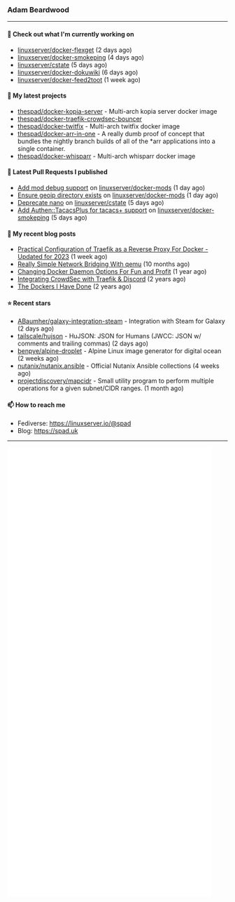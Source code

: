 ### Adam Beardwood
---
#### 👷 Check out what I'm currently working on

- [linuxserver/docker-flexget](https://github.com/linuxserver/docker-flexget) (2 days ago)
- [linuxserver/docker-smokeping](https://github.com/linuxserver/docker-smokeping) (4 days ago)
- [linuxserver/cstate](https://github.com/linuxserver/cstate) (5 days ago)
- [linuxserver/docker-dokuwiki](https://github.com/linuxserver/docker-dokuwiki) (6 days ago)
- [linuxserver/docker-feed2toot](https://github.com/linuxserver/docker-feed2toot) (1 week ago)

#### 🌱 My latest projects

- [thespad/docker-kopia-server](https://github.com/thespad/docker-kopia-server) - Multi-arch kopia server docker image 
- [thespad/docker-traefik-crowdsec-bouncer](https://github.com/thespad/docker-traefik-crowdsec-bouncer)
- [thespad/docker-twitfix](https://github.com/thespad/docker-twitfix) - Multi-arch twitfix docker image
- [thespad/docker-arr-in-one](https://github.com/thespad/docker-arr-in-one) - A really dumb proof of concept that bundles the nightly branch builds of all of the *arr applications into a single container.
- [thespad/docker-whisparr](https://github.com/thespad/docker-whisparr) - Multi-arch whisparr docker image

#### 🔨 Latest Pull Requests I published

- [Add mod debug support](https://github.com/linuxserver/docker-mods/pull/735) on [linuxserver/docker-mods](https://github.com/linuxserver/docker-mods) (1 day ago)
- [Ensure geoip directory exists](https://github.com/linuxserver/docker-mods/pull/734) on [linuxserver/docker-mods](https://github.com/linuxserver/docker-mods) (1 day ago)
- [Deprecate nano](https://github.com/linuxserver/cstate/pull/169) on [linuxserver/cstate](https://github.com/linuxserver/cstate) (5 days ago)
- [Add Authen::TacacsPlus for tacacs&#43; support](https://github.com/linuxserver/docker-smokeping/pull/157) on [linuxserver/docker-smokeping](https://github.com/linuxserver/docker-smokeping) (5 days ago)

#### 📜 My recent blog posts

- [Practical Configuration of Traefik as a Reverse Proxy For Docker - Updated for 2023](https://spad.uk/practical-configuration-of-traefik-as-a-reverse-proxy-for-docker-updated-for-2023/) (1 week ago)
- [Really Simple Network Bridging With qemu](https://spad.uk/really-simple-network-bridging-with-qemu/) (10 months ago)
- [Changing Docker Daemon Options For Fun and Profit](https://spad.uk/changing-docker-daemon-options-for-fun-and-profit/) (1 year ago)
- [Integrating CrowdSec with Traefik &amp; Discord](https://spad.uk/integrating-crowdsec-with-traefik-discord/) (2 years ago)
- [The Dockers I Have Done](https://spad.uk/the-dockers-ive-done/) (2 years ago)

#### ⭐ Recent stars

- [ABaumher/galaxy-integration-steam](https://github.com/ABaumher/galaxy-integration-steam) - Integration with Steam for Galaxy (2 days ago)
- [tailscale/hujson](https://github.com/tailscale/hujson) - HuJSON: JSON for Humans (JWCC: JSON w/ comments and trailing commas) (2 days ago)
- [benpye/alpine-droplet](https://github.com/benpye/alpine-droplet) - Alpine Linux image generator for digital ocean (2 weeks ago)
- [nutanix/nutanix.ansible](https://github.com/nutanix/nutanix.ansible) - Official Nutanix Ansible collections (4 weeks ago)
- [projectdiscovery/mapcidr](https://github.com/projectdiscovery/mapcidr) - Small utility program to perform multiple operations for a given subnet/CIDR ranges. (1 month ago)

#### 📫 How to reach me
- Fediverse: https://linuxserver.io/@spad
- Blog: https://spad.uk
---
<img src="https://raw.githubusercontent.com/thespad/thespad/main/github-metrics.svg">
